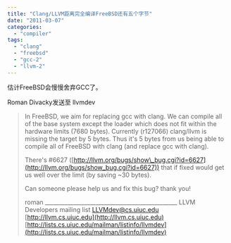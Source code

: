 ```yaml
---
title: "Clang/LLVM距离完全编译FreeBSD还有五个字节"
date: "2011-03-07"
categories: 
  - "compiler"
tags: 
  - "clang"
  - "freebsd"
  - "gcc-2"
  - "llvm-2"
---
```


估计FreeBSD会慢慢舍弃GCC了。

Roman Divacky发送至 llvmdev

> In FreeBSD, we aim for replacing gcc with clang. We can compile all of the base system except the loader which does not fit within the hardware limits (7680 bytes). Currently (r127066) clang/llvm is missing the target by 5 bytes. Thus it's 5 bytes from us being able to compile all of FreeBSD with clang (and replace gcc with clang).
> 
> There's #6627 ([http://llvm.org/bugs/show\_bug.cgi?id=6627](http://llvm.org/bugs/show_bug.cgi?id=6627)) that if fixed would get us well over the limit (by saving ~30 bytes).
> 
> Can someone please help us and fix this bug? thank you!
> 
> roman \_\_\_\_\_\_\_\_\_\_\_\_\_\_\_\_\_\_\_\_\_\_\_\_\_\_\_\_\_\_\_\_\_\_\_\_\_\_\_\_\_\_\_\_\_\_\_ LLVM Developers mailing list [LLVMdev@cs.uiuc.edu](mailto:LLVMdev@cs.uiuc.edu) [http://llvm.cs.uiuc.edu](http://llvm.cs.uiuc.edu) [http://lists.cs.uiuc.edu/mailman/listinfo/llvmdev](http://lists.cs.uiuc.edu/mailman/listinfo/llvmdev)
> 
>
